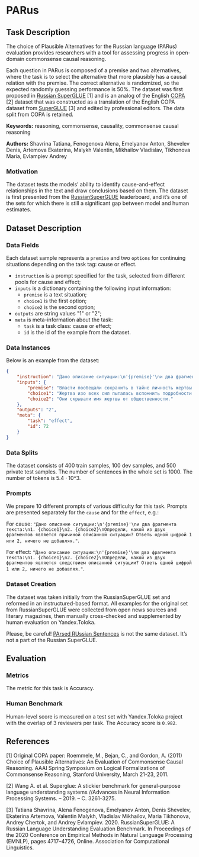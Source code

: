 # **PARus**

## Task Description

The choice of Plausible Alternatives for the Russian language (PARus) evaluation provides researchers with a tool for assessing progress in open-domain commonsense causal reasoning.

Each question in PARus is composed of a premise and two alternatives, where the task is to select the alternative that more plausibly has a causal relation with the premise. The correct alternative is randomized, so the expected randomly guessing performance is 50%. The dataset was first proposed in [Russian SuperGLUE](https://russiansuperglue.com/tasks/task_info/PARus) [1] and is an analog of the English [COPA](https://people.ict.usc.edu/~gordon/copa.html) [2] dataset that was constructed as a translation of the English COPA dataset from [SuperGLUE](https://super.gluebenchmark.com/tasks) [3] and edited by professional editors. The data split from COPA is retained.

**Keywords:** reasoning, commonsense, causality, commonsense causal reasoning

**Authors:** Shavrina Tatiana, Fenogenova Alena, Emelyanov Anton, Shevelev Denis, Artemova Ekaterina, Malykh Valentin, Mikhailov Vladislav, Tikhonova Maria, Evlampiev Andrey

### Motivation

The dataset tests the models’ ability to identify cause-and-effect relationships in the text and draw conclusions based on them. The dataset is first presented from the [RussianSuperGLUE](https://russiansuperglue.com/tasks/task_info/PARus) leaderboard, and it’s one of the sets for which there is still a significant gap between model and human estimates.

## Dataset Description

### Data Fields

Each dataset sample represents a `premise` and two `options` for continuing situations depending on the task tag: cause or effect.

- `instruction` is a prompt specified for the task, selected from different pools for cause and effect;
- `inputs` is a dictionary containing the following input information:
    - `premise` is a text situation;
    - `choice1` is the first option;
    - `choice2` is the second option;
- `outputs` are string values "1" or "2";
- `meta` is meta-information about the task:
    - `task` is a task class: cause or effect;
    - `id` is the id of the example from the dataset.

### Data Instances

Below is an example from the dataset:

```json
{
    "instruction": "Дано описание ситуации:\n'{premise}'\nи два фрагмента текста:\n1. {choice1}\n2. {choice2}\nОпредели, какой из двух фрагментов является следствием описанной ситуации? Ответь одной цифрой 1 или 2, ничего не добавляя.",
    "inputs": {
        "premise": "Власти пообещали сохранить в тайне личность жертвы преступления.",
        "choice1": "Жертва изо всех сил пыталась вспомнить подробности преступления.",
        "choice2": "Они скрывали имя жертвы от общественности."
    },
    "outputs": "2",
    "meta": {
        "task": "effect",
        "id": 72
    }
}
```

### Data Splits

The dataset consists of 400 train samples, 100 dev samples, and 500 private test samples. The number of sentences in the whole set is 1000. The number of tokens is 5.4 · 10^3.

### Prompts

We prepare 10 different prompts of various difficulty for this task. Prompts are presented separately for the `cause` and for the `effect`, e.g.:

For cause: `"Дано описание ситуации:\n'{premise}'\nи два фрагмента текста:\n1. {choice1}\n2. {choice2}\nОпредели, какой из двух фрагментов является причиной описанной ситуации? Ответь одной цифрой 1 или 2, ничего не добавляя."`.

For effect: `"Дано описание ситуации:\n'{premise}'\nи два фрагмента текста:\n1. {choice1}\n2. {choice2}\nОпредели, какой из двух фрагментов является следствием описанной ситуации? Ответь одной цифрой 1 или 2, ничего не добавляя."`.

### Dataset Creation

The dataset was taken initially from the RussianSuperGLUE set and reformed in an instructured-based format. All examples for the original set from RussianSuperGLUE were collected from open news sources and literary magazines, then manually cross-checked and supplemented by human evaluation on Yandex.Toloka.

Please, be careful! [PArsed RUssian Sentences](https://parus-proj.github.io/PaRuS/parus_pipe.html) is not the same dataset. It’s not a part of the Russian SuperGLUE.

## Evaluation

### Metrics

The metric for this task is Accuracy.

### Human Benchmark

Human-level score is measured on a test set with Yandex.Toloka project with the overlap of 3 reviewers per task. The Accuracy score is `0.982`.

## References

[1] Original COPA paper: Roemmele, M., Bejan, C., and Gordon, A. (2011) Choice of Plausible Alternatives: An Evaluation of Commonsense Causal Reasoning. AAAI Spring Symposium on Logical Formalizations of Commonsense Reasoning, Stanford University, March 21-23, 2011.

[2] Wang A. et al. Superglue: A stickier benchmark for general-purpose language understanding systems //Advances in Neural Information Processing Systems. – 2019. – С. 3261-3275.

[3] Tatiana Shavrina, Alena Fenogenova, Emelyanov Anton, Denis Shevelev, Ekaterina Artemova, Valentin Malykh, Vladislav Mikhailov, Maria Tikhonova, Andrey Chertok, and Andrey Evlampiev. 2020. RussianSuperGLUE: A Russian Language Understanding Evaluation Benchmark. In Proceedings of the 2020 Conference on Empirical Methods in Natural Language Processing (EMNLP), pages 4717–4726, Online. Association for Computational Linguistics.
